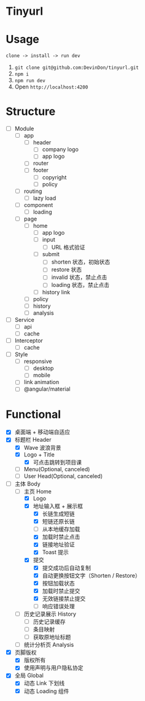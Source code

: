 # Tinyurl

# Usage

`clone -> install -> run dev`

1. `git clone git@github.com:DevinDon/tinyurl.git`
2. `npm i`
3. `npm run dev`
4. Open `http://localhost:4200`

# Structure

- [ ] Module
  - [ ] app
    - [ ] header
      - [ ] company logo
      - [ ] app logo
    - [ ] router
    - [ ] footer
      - [ ] copyright
      - [ ] policy
  - [ ] routing
    - [ ] lazy load
  - [ ] component
    - [ ] loading
  - [ ] page
    - [ ] home
      - [ ] app logo
      - [ ] input
        - [ ] URL 格式验证
      - [ ] submit
        - [ ] shorten 状态，初始状态
        - [ ] restore 状态
        - [ ] invalid 状态，禁止点击
        - [ ] loading 状态，禁止点击
      - [ ] history link
    - [ ] policy
    - [ ] history
    - [ ] analysis
- [ ] Service
  - [ ] api
  - [ ] cache
- [ ] Interceptor
  - [ ] cache
- [ ] Style
  - [ ] responsive
    - [ ] desktop
    - [ ] mobile
  - [ ] link animation
  - [ ] @angular/material

# Functional

- [x] 桌面端 + 移动端自适应
- [x] 标题栏 Header
  - [x] Wave 波浪背景
  - [x] Logo + Title
    - [x] 可点击跳转到项目课
  - [ ] Menu(Optional, canceled)
  - [ ] User Head(Optional, canceled)
- [ ] 主体 Body
  - [ ] 主页 Home
    - [x] Logo
    - [x] 地址输入框 + 展示框
      - [x] 长链生成短链
      - [x] 短链还原长链
      - [ ] 从本地缓存加载
      - [x] 加载时禁止点击
      - [x] 链接地址验证
      - [x] Toast 提示
    - [x] 提交
      - [x] 提交成功后自动复制
      - [x] 自动更换按钮文字（Shorten / Restore）
      - [x] 按钮加载状态
      - [x] 加载时禁止提交
      - [x] 无效链接禁止提交
      - [ ] 响应错误处理
  - [ ] 历史记录展示 History
    - [ ] 历史记录缓存
    - [ ] 条目映射
    - [ ] 获取原地址标题
  - [ ] 统计分析页 Analysis
- [x] 页脚版权
  - [x] 版权所有
  - [x] 使用声明与用户隐私协定
- [x] 全局 Global
  - [x] 动态 Link 下划线
  - [x] 动态 Loading 组件
